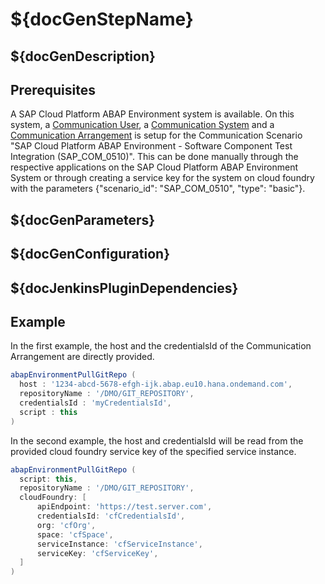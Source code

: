 # ${docGenStepName}

## ${docGenDescription}

## Prerequisites

A SAP Cloud Platform ABAP Environment system is available.
On this system, a [Communication User](https://help.sap.com/viewer/65de2977205c403bbc107264b8eccf4b/Cloud/en-US/0377adea0401467f939827242c1f4014.html), a [Communication System](https://help.sap.com/viewer/65de2977205c403bbc107264b8eccf4b/Cloud/en-US/1bfe32ae08074b7186e375ab425fb114.html) and a [Communication Arrangement](https://help.sap.com/viewer/65de2977205c403bbc107264b8eccf4b/Cloud/en-US/a0771f6765f54e1c8193ad8582a32edb.html) is setup for the Communication Scenario "SAP Cloud Platform ABAP Environment - Software Component Test Integration (SAP_COM_0510)". This can be done manually through the respective applications on the SAP Cloud Platform ABAP Environment System or through creating a service key for the system on cloud foundry with the parameters {"scenario_id": "SAP_COM_0510", "type": "basic"}.

## ${docGenParameters}

## ${docGenConfiguration}

## ${docJenkinsPluginDependencies}

## Example

In the first example, the host and the credentialsId of the Communication Arrangement are directly provided.

```groovy
abapEnvironmentPullGitRepo (
  host : '1234-abcd-5678-efgh-ijk.abap.eu10.hana.ondemand.com',
  repositoryName : '/DMO/GIT_REPOSITORY',
  credentialsId : 'myCredentialsId',
  script : this
)
```

In the second example, the host and credentialsId will be read from the provided cloud foundry service key of the specified service instance.

```groovy
abapEnvironmentPullGitRepo (
  script: this,
  repositoryName : '/DMO/GIT_REPOSITORY',
  cloudFoundry: [
      apiEndpoint: 'https://test.server.com',
      credentialsId: 'cfCredentialsId',
      org: 'cfOrg',
      space: 'cfSpace',
      serviceInstance: 'cfServiceInstance',
      serviceKey: 'cfServiceKey',
  ]
)
```
